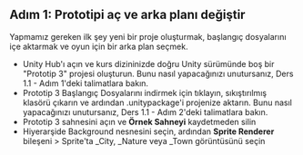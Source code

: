 ## Adım 1: Prototipi aç ve arka planı değiştir 

Yapmamız gereken ilk şey yeni bir proje oluşturmak, başlangıç dosyalarını içe aktarmak ve oyun için bir arka plan seçmek.

- Unity Hub'ı açın ve kurs dizininizde doğru Unity sürümünde boş bir "Prototip 3" projesi oluşturun. Bunu nasıl yapacağınızı unutursanız, Ders 1.1 - Adım 1'deki talimatlara bakın.
- Prototip 3 Başlangıç Dosyalarını indirmek için tıklayın, sıkıştırılmış klasörü çıkarın ve ardından .unitypackage'i projenize aktarın. Bunu nasıl yapacağınızı unutursanız, Ders 1.1 - Adım 2'deki talimatlara bakın.
- Prototip 3 sahnesini açın ve **Örnek Sahneyi** kaydetmeden silin
- Hiyerarşide Background nesnesini seçin, ardından **Sprite Renderer** bileşeni > Sprite'ta _City, _Nature veya _Town görüntüsünü seçin
